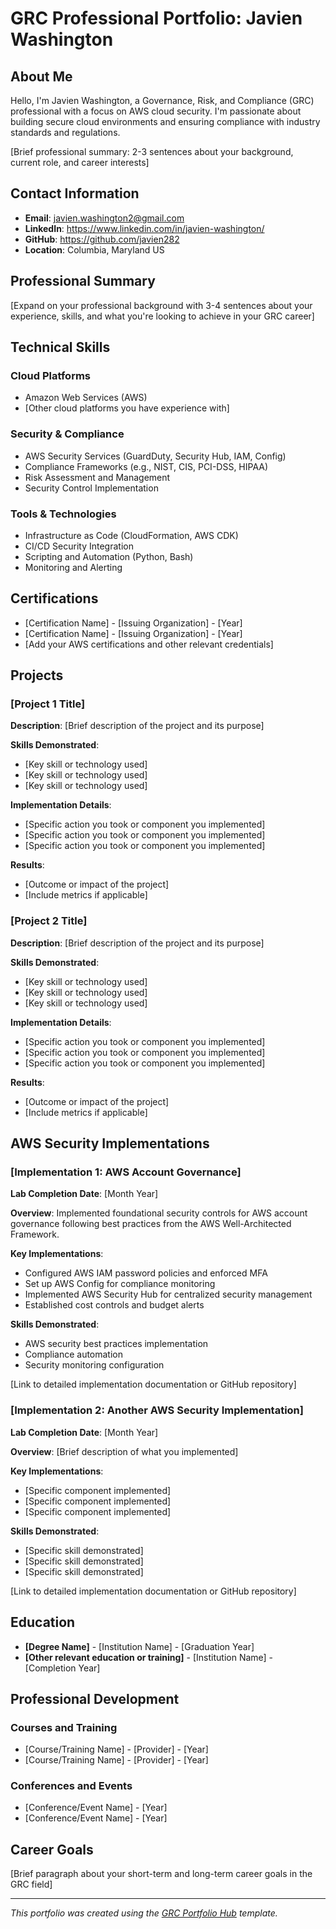 # GRC Professional Portfolio: Javien Washington

## About Me

Hello, I'm Javien Washington, a Governance, Risk, and Compliance (GRC) professional with a focus on AWS cloud security. I'm passionate about building secure cloud environments and ensuring compliance with industry standards and regulations.

[Brief professional summary: 2-3 sentences about your background, current role, and career interests]

## Contact Information

- **Email**: javien.washington2@gmail.com
- **LinkedIn**: https://www.linkedin.com/in/javien-washington/
- **GitHub**: https://github.com/javien282
- **Location**: Columbia, Maryland US

## Professional Summary

[Expand on your professional background with 3-4 sentences about your experience, skills, and what you're looking to achieve in your GRC career]

## Technical Skills

### Cloud Platforms
- Amazon Web Services (AWS)
- [Other cloud platforms you have experience with]

### Security & Compliance
- AWS Security Services (GuardDuty, Security Hub, IAM, Config)
- Compliance Frameworks (e.g., NIST, CIS, PCI-DSS, HIPAA)
- Risk Assessment and Management
- Security Control Implementation

### Tools & Technologies
- Infrastructure as Code (CloudFormation, AWS CDK)
- CI/CD Security Integration
- Scripting and Automation (Python, Bash)
- Monitoring and Alerting

## Certifications

- [Certification Name] - [Issuing Organization] - [Year]
- [Certification Name] - [Issuing Organization] - [Year]
- [Add your AWS certifications and other relevant credentials]

## Projects

### [Project 1 Title]

**Description**: [Brief description of the project and its purpose]

**Skills Demonstrated**:
- [Key skill or technology used]
- [Key skill or technology used]
- [Key skill or technology used]

**Implementation Details**:
- [Specific action you took or component you implemented]
- [Specific action you took or component you implemented]
- [Specific action you took or component you implemented]

**Results**:
- [Outcome or impact of the project]
- [Include metrics if applicable]

### [Project 2 Title]

**Description**: [Brief description of the project and its purpose]

**Skills Demonstrated**:
- [Key skill or technology used]
- [Key skill or technology used]
- [Key skill or technology used]

**Implementation Details**:
- [Specific action you took or component you implemented]
- [Specific action you took or component you implemented]
- [Specific action you took or component you implemented]

**Results**:
- [Outcome or impact of the project]
- [Include metrics if applicable]

## AWS Security Implementations

### [Implementation 1: AWS Account Governance]

**Lab Completion Date**: [Month Year]

**Overview**: Implemented foundational security controls for AWS account governance following best practices from the AWS Well-Architected Framework.

**Key Implementations**:
- Configured AWS IAM password policies and enforced MFA
- Set up AWS Config for compliance monitoring
- Implemented AWS Security Hub for centralized security management
- Established cost controls and budget alerts

**Skills Demonstrated**:
- AWS security best practices implementation
- Compliance automation
- Security monitoring configuration

[Link to detailed implementation documentation or GitHub repository]

### [Implementation 2: Another AWS Security Implementation]

**Lab Completion Date**: [Month Year]

**Overview**: [Brief description of what you implemented]

**Key Implementations**:
- [Specific component implemented]
- [Specific component implemented]
- [Specific component implemented]

**Skills Demonstrated**:
- [Specific skill demonstrated]
- [Specific skill demonstrated]
- [Specific skill demonstrated]

[Link to detailed implementation documentation or GitHub repository]

## Education

- **[Degree Name]** - [Institution Name] - [Graduation Year]
- **[Other relevant education or training]** - [Institution Name] - [Completion Year]

## Professional Development

### Courses and Training
- [Course/Training Name] - [Provider] - [Year]
- [Course/Training Name] - [Provider] - [Year]

### Conferences and Events
- [Conference/Event Name] - [Year]
- [Conference/Event Name] - [Year]

## Career Goals

[Brief paragraph about your short-term and long-term career goals in the GRC field]

---

*This portfolio was created using the [GRC Portfolio Hub](https://github.com/ajy0127/grc_portfolio) template.* 

